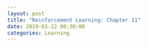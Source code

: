 ```yaml
---
layout: post
title: "Reinforcement Learning: Chapter 11"
date: 2019-03-22 00:30:00
categories: Learning
---
```

